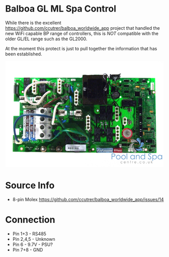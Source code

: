 # Balboa GL ML Spa Control

While there is the excellent https://github.com/ccutrer/balboa_worldwide_app project that handled the new WiFi capable BP range of controllers, this is *NOT* compatible with the older GL/EL range such as the GL2000.

At the moment this protect is just to pull together the information that has been established.

![gl2000](GL2000_pcb_2.jpg)

# Source Info

* 8-pin Molex https://github.com/ccutrer/balboa_worldwide_app/issues/14


# Connection
* Pin 1+3 - RS485
* Pin 2,4,5 - Unknown
* Pin 6   - 9.7V - PSU?
* Pin 7+8 - GND
